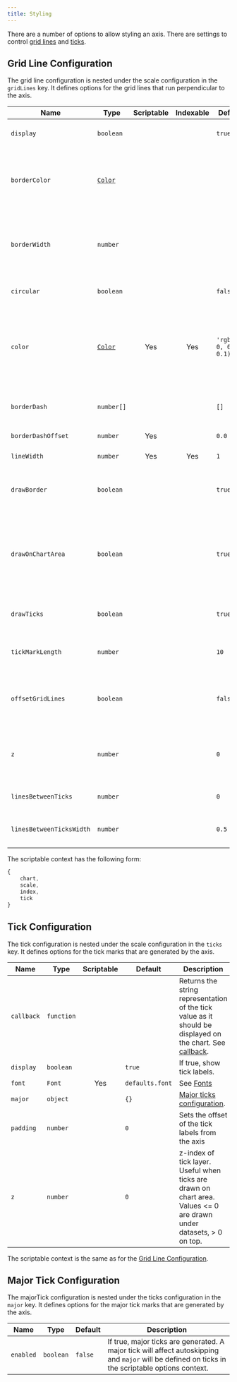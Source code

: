 ```yaml
---
title: Styling
---
```


There are a number of options to allow styling an axis. There are settings to control [grid lines](#grid-line-configuration) and [ticks](#tick-configuration).

## Grid Line Configuration

The grid line configuration is nested under the scale configuration in the `gridLines` key. It defines options for the grid lines that run perpendicular to the axis.

| Name | Type | Scriptable | Indexable | Default | Description
| ---- | ---- | :-------------------------------: | :-----------------------------: | ------- | -----------
| `display` | `boolean` | | | `true` | If false, do not display grid lines for this axis.
| `borderColor` | [`Color`](../general/colors.md) | | | | If set, used as the color of the border line. If unset, the first `color` option is resolved and used.
| `borderWidth` | `number` | | | | If set, used as the width of the border line. If unset, the first `lineWidth` option is resolved and used.
| `circular` | `boolean` | | | `false` | If true, gridlines are circular (on radar chart only).
| `color` | [`Color`](../general/colors.md)  | Yes | Yes | `'rgba(0, 0, 0, 0.1)'` | The color of the grid lines. If specified as an array, the first color applies to the first grid line, the second to the second grid line and so on.
| `borderDash` | `number[]` | | | `[]` | Length and spacing of dashes on grid lines. See [MDN](https://developer.mozilla.org/en-US/docs/Web/API/CanvasRenderingContext2D/setLineDash).
| `borderDashOffset` | `number` | Yes | | `0.0` | Offset for line dashes. See [MDN](https://developer.mozilla.org/en-US/docs/Web/API/CanvasRenderingContext2D/lineDashOffset).
| `lineWidth` | `number` | Yes | Yes | `1` | Stroke width of grid lines.
| `drawBorder` | `boolean` | | | `true` | If true, draw border at the edge between the axis and the chart area.
| `drawOnChartArea` | `boolean` | | | `true` | If true, draw lines on the chart area inside the axis lines. This is useful when there are multiple axes and you need to control which grid lines are drawn.
| `drawTicks` | `boolean` | | | `true` | If true, draw lines beside the ticks in the axis area beside the chart.
| `tickMarkLength` | `number` | | | `10` | Length in pixels that the grid lines will draw into the axis area.
| `offsetGridLines` | `boolean` | | | `false` | If true, grid lines will be shifted to be between labels. This is set to `true` for a bar chart by default.
| `z` | `number` | | | `0` | z-index of gridline layer. Values &lt;= 0 are drawn under datasets, &gt; 0 on top.
| `linesBetweenTicks` | `number` | | | `0` | Number of lines between the labeled gridlines
| `linesBetweenTicksWidth` | `number` | | | `0.5` | Stroke width of the `linesBetweenTicks` gridlines


The scriptable context has the following form:

```javascript
{
    chart,
    scale,
    index,
    tick
}
```

## Tick Configuration

The tick configuration is nested under the scale configuration in the `ticks` key. It defines options for the tick marks that are generated by the axis.

| Name | Type | Scriptable | Default | Description
| ---- | ---- | :-------------------------------: | ------- | -----------
| `callback` | `function` | | | Returns the string representation of the tick value as it should be displayed on the chart. See [callback](../axes/labelling.md#creating-custom-tick-formats).
| `display` | `boolean` | | `true` | If true, show tick labels.
| `font` | `Font` | Yes | `defaults.font` | See [Fonts](../general/fonts.md)
| `major` | `object` | | `{}` | [Major ticks configuration](#major-tick-configuration).
| `padding` | `number` | | `0` | Sets the offset of the tick labels from the axis
| `z` | `number` | | `0` | z-index of tick layer. Useful when ticks are drawn on chart area. Values &lt;= 0 are drawn under datasets, &gt; 0 on top.

The scriptable context is the same as for the [Grid Line Configuration](#grid-line-configuration).

## Major Tick Configuration

The majorTick configuration is nested under the ticks configuration in the `major` key. It defines options for the major tick marks that are generated by the axis.

| Name | Type | Default | Description
| ---- | ---- | ------- | -----------
| `enabled` | `boolean` | `false` | If true, major ticks are generated. A major tick will affect autoskipping and `major` will be defined on ticks in the scriptable options context.
